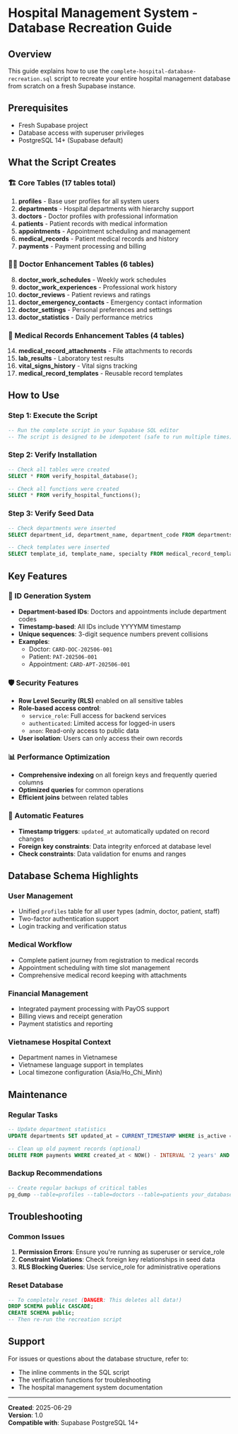 # Hospital Management System - Database Recreation Guide

## Overview
This guide explains how to use the `complete-hospital-database-recreation.sql` script to recreate your entire hospital management database from scratch on a fresh Supabase instance.

## Prerequisites
- Fresh Supabase project
- Database access with superuser privileges
- PostgreSQL 14+ (Supabase default)

## What the Script Creates

### 🏗️ Core Tables (17 tables total)
1. **profiles** - Base user profiles for all system users
2. **departments** - Hospital departments with hierarchy support
3. **doctors** - Doctor profiles with professional information
4. **patients** - Patient records with medical information
5. **appointments** - Appointment scheduling and management
6. **medical_records** - Patient medical records and history
7. **payments** - Payment processing and billing

### 👨‍⚕️ Doctor Enhancement Tables (6 tables)
8. **doctor_work_schedules** - Weekly work schedules
9. **doctor_work_experiences** - Professional work history
10. **doctor_reviews** - Patient reviews and ratings
11. **doctor_emergency_contacts** - Emergency contact information
12. **doctor_settings** - Personal preferences and settings
13. **doctor_statistics** - Daily performance metrics

### 📄 Medical Records Enhancement Tables (4 tables)
14. **medical_record_attachments** - File attachments to records
15. **lab_results** - Laboratory test results
16. **vital_signs_history** - Vital signs tracking
17. **medical_record_templates** - Reusable record templates

## How to Use

### Step 1: Execute the Script
```sql
-- Run the complete script in your Supabase SQL editor
-- The script is designed to be idempotent (safe to run multiple times)
```

### Step 2: Verify Installation
```sql
-- Check all tables were created
SELECT * FROM verify_hospital_database();

-- Check all functions were created
SELECT * FROM verify_hospital_functions();
```

### Step 3: Verify Seed Data
```sql
-- Check departments were inserted
SELECT department_id, department_name, department_code FROM departments ORDER BY department_id;

-- Check templates were inserted
SELECT template_id, template_name, specialty FROM medical_record_templates;
```

## Key Features

### 🔑 ID Generation System
- **Department-based IDs**: Doctors and appointments include department codes
- **Timestamp-based**: All IDs include YYYYMM timestamp
- **Unique sequences**: 3-digit sequence numbers prevent collisions
- **Examples**:
  - Doctor: `CARD-DOC-202506-001`
  - Patient: `PAT-202506-001`
  - Appointment: `CARD-APT-202506-001`

### 🛡️ Security Features
- **Row Level Security (RLS)** enabled on all sensitive tables
- **Role-based access control**:
  - `service_role`: Full access for backend services
  - `authenticated`: Limited access for logged-in users
  - `anon`: Read-only access to public data
- **User isolation**: Users can only access their own records

### 📊 Performance Optimization
- **Comprehensive indexing** on all foreign keys and frequently queried columns
- **Optimized queries** for common operations
- **Efficient joins** between related tables

### 🔄 Automatic Features
- **Timestamp triggers**: `updated_at` automatically updated on record changes
- **Foreign key constraints**: Data integrity enforced at database level
- **Check constraints**: Data validation for enums and ranges

## Database Schema Highlights

### User Management
- Unified `profiles` table for all user types (admin, doctor, patient, staff)
- Two-factor authentication support
- Login tracking and verification status

### Medical Workflow
- Complete patient journey from registration to medical records
- Appointment scheduling with time slot management
- Comprehensive medical record keeping with attachments

### Financial Management
- Integrated payment processing with PayOS support
- Billing views and receipt generation
- Payment statistics and reporting

### Vietnamese Hospital Context
- Department names in Vietnamese
- Vietnamese language support in templates
- Local timezone configuration (Asia/Ho_Chi_Minh)

## Maintenance

### Regular Tasks
```sql
-- Update department statistics
UPDATE departments SET updated_at = CURRENT_TIMESTAMP WHERE is_active = true;

-- Clean up old payment records (optional)
DELETE FROM payments WHERE created_at < NOW() - INTERVAL '2 years' AND status = 'failed';
```

### Backup Recommendations
```sql
-- Create regular backups of critical tables
pg_dump --table=profiles --table=doctors --table=patients your_database > backup.sql
```

## Troubleshooting

### Common Issues
1. **Permission Errors**: Ensure you're running as superuser or service_role
2. **Constraint Violations**: Check foreign key relationships in seed data
3. **RLS Blocking Queries**: Use service_role for administrative operations

### Reset Database
```sql
-- To completely reset (DANGER: This deletes all data!)
DROP SCHEMA public CASCADE;
CREATE SCHEMA public;
-- Then re-run the recreation script
```

## Support
For issues or questions about the database structure, refer to:
- The inline comments in the SQL script
- The verification functions for troubleshooting
- The hospital management system documentation

---
**Created**: 2025-06-29  
**Version**: 1.0  
**Compatible with**: Supabase PostgreSQL 14+
